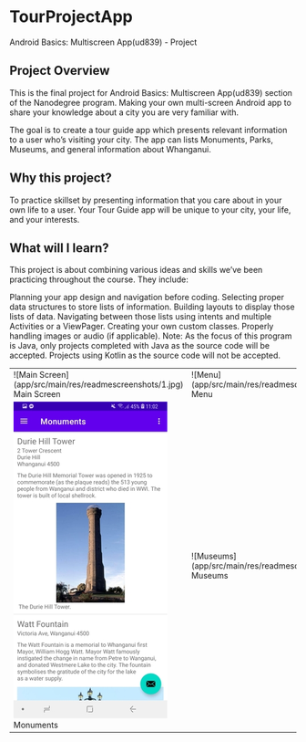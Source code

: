 # TourProjectApp
Android Basics: Multiscreen App(ud839) - Project

## Project Overview
This is the final project for Android Basics: Multiscreen App(ud839) section of the Nanodegree program. 
Making your own multi-screen Android app to share your knowledge about a city you are very familiar with.

The goal is to create a tour guide app which presents relevant information to a user who’s visiting your city. 
The app can lists Monuments, Parks, Museums, and general information about Whanganui. 

## Why this project?
To practice  skillset by presenting information that you care about in your own life to a user. 
Your Tour Guide app will be unique to your city, your life, and your interests.

## What will I learn?
This project is about combining various ideas and skills we’ve been practicing throughout the course. They include:

Planning your app design and navigation before coding.
Selecting proper data structures to store lists of information.
Building layouts to display those lists of data.
Navigating between those lists using intents and multiple Activities or a ViewPager.
Creating your own custom classes.
Properly handling images or audio (if applicable).
Note: As the focus of this program is Java, only projects completed with Java as the source code will be accepted. Projects using Kotlin as the source code will not be accepted.
<table>
<tr>
<td>
![Main Screen](app/src/main/res/readmescreenshots/1.jpg)  
Main Screen
</td>
<td>
![Menu](app/src/main/res/readmescreenshots/2.jpg)
Menu
</td>
</tr>
<tr>
<td>
<img src=app/src/main/res/readmescreenshots/3.jpg>
Monuments
</td>
<td>
![Museums](app/src/main/res/readmescreenshots/4.jpg)
Museums
</td></tr></table>
